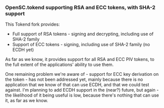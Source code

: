 ### OpenSC.tokend supporting RSA and ECC tokens, with SHA-2 support
This Tokend fork provides:
* Full support of RSA tokens - signing and decrypting, including use of SHA-2 family
* Support of ECC tokens - signing, including use of SHA-2 family (no ECDH yet)

As far as we know, it provides support for all RSA and ECC PIV tokens, to the full extent of the applications' ability to use them.

One remaining problem we're aware of - support for ECC key derivation on the token - has not been addressed yet, mainly because there is no application that we know of that can use ECDH, and that we could test against. I'm planning to add ECDH support in the (near?) future, but again - the likelihood of it being useful is low, because there's nothing that can use it, as far as we know.
